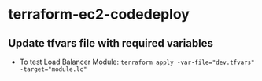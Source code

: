 # terraform-ec2-codedeploy

## Update tfvars file with required variables
- To test Load Balancer Module: `terraform apply -var-file="dev.tfvars" -target="module.lc"`
